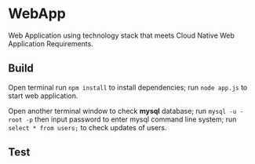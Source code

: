 # WebApp
Web Application using technology stack that meets Cloud Native Web Application Requirements.

## Build
Open terminal
run `npm install` to install dependencies;
run `node app.js` to start web application.

Open another terminal window to check **mysql** database;
run `mysql -u -root -p` then input password to enter mysql command line system;
run `select * from users;` to check updates of users.

## Test

